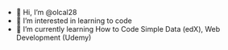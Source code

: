 - 👋 Hi, I’m @olcal28
- 👀 I’m interested in learning to code
- 🌱 I’m currently learning How to Code Simple Data (edX), Web Development (Udemy)

<!---
olcal28/olcal28 is a ✨ special ✨ repository because its `README.md` (this file) appears on your GitHub profile.
You can click the Preview link to take a look at your changes.
--->
